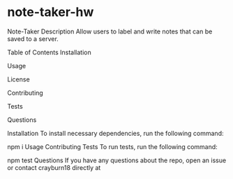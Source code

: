 # note-taker-hw
Note-Taker
Description
Allow users to label and write notes that can be saved to a server.

Table of Contents
Installation

Usage

License

Contributing

Tests

Questions

Installation
To install necessary dependencies, run the following command:

npm i
Usage
Contributing
Tests
To run tests, run the following command:

npm test
Questions
If you have any questions about the repo, open an issue or contact crayburn18 directly at 
